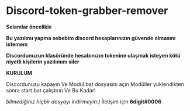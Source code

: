 # Discord-token-grabber-remover

**Selamlar öncelikle**

**Bu yazılımı yapma sebebim discord hesaplarınızın güvende olmasını istemem**

**Discordunuzun klasöründe hesabınızın tokenine ulaşmak isteyen kötü niyetli kişilerin yazılımını siler**


**KURULUM**

Discordunuzu kapayın Ve Modül.bat dosyasını açın
Modüller yüklendikten sonra start.bat çalıştırın 
Ve Bu Kadar!


*bilmediğiniz hiçbir dosyayı indirmeyin:)*
İletişim için **6digit#0006**
